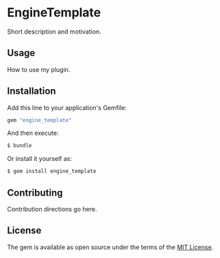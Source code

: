 # EngineTemplate
Short description and motivation.

## Usage
How to use my plugin.

## Installation
Add this line to your application's Gemfile:

```ruby
gem "engine_template"
```

And then execute:
```bash
$ bundle
```

Or install it yourself as:
```bash
$ gem install engine_template
```

## Contributing
Contribution directions go here.

## License
The gem is available as open source under the terms of the [MIT License](https://opensource.org/licenses/MIT).
